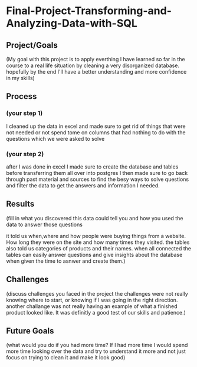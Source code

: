 # Final-Project-Transforming-and-Analyzing-Data-with-SQL

## Project/Goals
(My goal with this project is to apply everthing I have learned so far in the course
to a real life situation by cleaning a very disorganized database. hopefully by the end I'll have
a better understanding and more confidence in my skills)

## Process
### (your step 1)
I cleaned up the data in excel and made sure to get rid of things that were not needed or not spend tome on columns
that had nothing to do with the questions which we were asked to solve
### (your step 2)
after I was done in excel I made sure to create the database and tables before transferring them all over into postgres
I then made sure to go back through past material and sources to find the besy ways to solve questions and filter
the data to get the answers and information I needed.

## Results
(fill in what you discovered this data could tell you and how you used the data to answer those questions

it told us when,where and how people were buying things from a website. How long they were on the site 
and how many times they visited. the tables also told us categories of products and their names. when all connected
the tables can easily answer questions and give insights about the database when given the time to asnwer and create them.)

## Challenges 
(discuss challenges you faced in the project
the challenges were not really knowing where to start, or knowing if I was going in the right direction.
another challange was not really having an example of what a finished product looked like.
It was definitly a good test of our skills and patience.)

## Future Goals
(what would you do if you had more time?
If I had more time I would spend more time looking over the data and try to understand it more
and not just focus on trying to clean it and make it look good)
